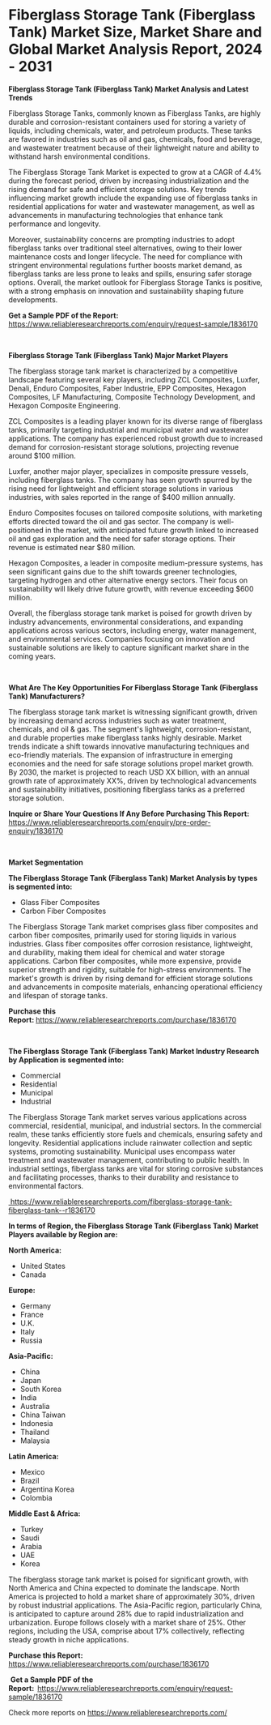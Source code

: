 <p><h1>Fiberglass Storage Tank (Fiberglass Tank) Market Size, Market Share and Global Market Analysis Report, 2024 - 2031</h1></p><p><strong>Fiberglass Storage Tank (Fiberglass Tank) Market Analysis and Latest Trends</strong></p>
<p><p>Fiberglass Storage Tanks, commonly known as Fiberglass Tanks, are highly durable and corrosion-resistant containers used for storing a variety of liquids, including chemicals, water, and petroleum products. These tanks are favored in industries such as oil and gas, chemicals, food and beverage, and wastewater treatment because of their lightweight nature and ability to withstand harsh environmental conditions.</p><p>The Fiberglass Storage Tank Market is expected to grow at a CAGR of 4.4% during the forecast period, driven by increasing industrialization and the rising demand for safe and efficient storage solutions. Key trends influencing market growth include the expanding use of fiberglass tanks in residential applications for water and wastewater management, as well as advancements in manufacturing technologies that enhance tank performance and longevity. </p><p>Moreover, sustainability concerns are prompting industries to adopt fiberglass tanks over traditional steel alternatives, owing to their lower maintenance costs and longer lifecycle. The need for compliance with stringent environmental regulations further boosts market demand, as fiberglass tanks are less prone to leaks and spills, ensuring safer storage options. Overall, the market outlook for Fiberglass Storage Tanks is positive, with a strong emphasis on innovation and sustainability shaping future developments.</p></p>
<p><strong>Get a Sample PDF of the Report:&nbsp;</strong> <a href="https://www.reliableresearchreports.com/enquiry/request-sample/1836170?utm_campaign=1927&utm_medium=2&utm_source=Github&utm_content=ia&utm_term=31122024&utm_id=fiberglass-storage-tank-fiberglass-tank">https://www.reliableresearchreports.com/enquiry/request-sample/1836170</a></p>
<p>&nbsp;</p>
<p><strong>Fiberglass Storage Tank (Fiberglass Tank) Major Market Players</strong></p>
<p><p>The fiberglass storage tank market is characterized by a competitive landscape featuring several key players, including ZCL Composites, Luxfer, Denali, Enduro Composites, Faber Industrie, EPP Composites, Hexagon Composites, LF Manufacturing, Composite Technology Development, and Hexagon Composite Engineering. </p><p>ZCL Composites is a leading player known for its diverse range of fiberglass tanks, primarily targeting industrial and municipal water and wastewater applications. The company has experienced robust growth due to increased demand for corrosion-resistant storage solutions, projecting revenue around $100 million.</p><p>Luxfer, another major player, specializes in composite pressure vessels, including fiberglass tanks. The company has seen growth spurred by the rising need for lightweight and efficient storage solutions in various industries, with sales reported in the range of $400 million annually.</p><p>Enduro Composites focuses on tailored composite solutions, with marketing efforts directed toward the oil and gas sector. The company is well-positioned in the market, with anticipated future growth linked to increased oil and gas exploration and the need for safer storage options. Their revenue is estimated near $80 million.</p><p>Hexagon Composites, a leader in composite medium-pressure systems, has seen significant gains due to the shift towards greener technologies, targeting hydrogen and other alternative energy sectors. Their focus on sustainability will likely drive future growth, with revenue exceeding $600 million.</p><p>Overall, the fiberglass storage tank market is poised for growth driven by industry advancements, environmental considerations, and expanding applications across various sectors, including energy, water management, and environmental services. Companies focusing on innovation and sustainable solutions are likely to capture significant market share in the coming years.</p></p>
<p>&nbsp;</p>
<p><strong>What Are The Key Opportunities For Fiberglass Storage Tank (Fiberglass Tank) Manufacturers?</strong></p>
<p><p>The fiberglass storage tank market is witnessing significant growth, driven by increasing demand across industries such as water treatment, chemicals, and oil & gas. The segment's lightweight, corrosion-resistant, and durable properties make fiberglass tanks highly desirable. Market trends indicate a shift towards innovative manufacturing techniques and eco-friendly materials. The expansion of infrastructure in emerging economies and the need for safe storage solutions propel market growth. By 2030, the market is projected to reach USD XX billion, with an annual growth rate of approximately XX%, driven by technological advancements and sustainability initiatives, positioning fiberglass tanks as a preferred storage solution.</p></p>
<p><strong>Inquire or Share Your Questions If Any Before Purchasing This Report:</strong> <a href="https://www.reliableresearchreports.com/enquiry/pre-order-enquiry/1836170?utm_campaign=1927&utm_medium=2&utm_source=Github&utm_content=ia&utm_term=31122024&utm_id=fiberglass-storage-tank-fiberglass-tank">https://www.reliableresearchreports.com/enquiry/pre-order-enquiry/1836170</a></p>
<p>&nbsp;</p>
<p><strong>Market Segmentation</strong></p>
<p><strong>The Fiberglass Storage Tank (Fiberglass Tank) Market Analysis by types is segmented into:</strong></p>
<p><ul><li>Glass Fiber Composites</li><li>Carbon Fiber Composites</li></ul></p>
<p><p>The Fiberglass Storage Tank market comprises glass fiber composites and carbon fiber composites, primarily used for storing liquids in various industries. Glass fiber composites offer corrosion resistance, lightweight, and durability, making them ideal for chemical and water storage applications. Carbon fiber composites, while more expensive, provide superior strength and rigidity, suitable for high-stress environments. The market's growth is driven by rising demand for efficient storage solutions and advancements in composite materials, enhancing operational efficiency and lifespan of storage tanks.</p></p>
<p><strong>Purchase this Report:&nbsp;</strong><a href="https://www.reliableresearchreports.com/purchase/1836170?utm_campaign=1927&utm_medium=2&utm_source=Github&utm_content=ia&utm_term=31122024&utm_id=fiberglass-storage-tank-fiberglass-tank">https://www.reliableresearchreports.com/purchase/1836170</a></p>
<p>&nbsp;</p>
<p><strong>The Fiberglass Storage Tank (Fiberglass Tank) Market Industry Research by Application is segmented into:</strong></p>
<p><ul><li>Commercial</li><li>Residential</li><li>Municipal</li><li>Industrial</li></ul></p>
<p><p>The Fiberglass Storage Tank market serves various applications across commercial, residential, municipal, and industrial sectors. In the commercial realm, these tanks efficiently store fuels and chemicals, ensuring safety and longevity. Residential applications include rainwater collection and septic systems, promoting sustainability. Municipal uses encompass water treatment and wastewater management, contributing to public health. In industrial settings, fiberglass tanks are vital for storing corrosive substances and facilitating processes, thanks to their durability and resistance to environmental factors.</p></p>
<p><a href="https://www.reliableresearchreports.com/fiberglass-storage-tank-fiberglass-tank--r1836170?utm_campaign=1927&utm_medium=2&utm_source=Github&utm_content=ia&utm_term=31122024&utm_id=fiberglass-storage-tank-fiberglass-tank">&nbsp;https://www.reliableresearchreports.com/fiberglass-storage-tank-fiberglass-tank--r1836170</a></p>
<p><strong>In terms of Region, the Fiberglass Storage Tank (Fiberglass Tank) Market Players available by Region are:</strong></p>
<p>
    <p> <strong> North America: </strong>
        <ul>
            <li>United States</li>
            <li>Canada</li>
        </ul>
        </p> 
    <p> <strong> Europe: </strong>
        <ul>
            <li>Germany</li>
            <li>France</li>
            <li>U.K.</li>
            <li>Italy</li>
            <li>Russia</li>
        </ul>
        </p> 
    <p> <strong> Asia-Pacific: </strong>
        <ul>
            <li>China</li>
            <li>Japan</li>
            <li>South Korea</li>
            <li>India</li>
            <li>Australia</li>
            <li>China Taiwan</li>
            <li>Indonesia</li>
            <li>Thailand</li>
            <li>Malaysia</li>
        </ul>
        </p> 
    <p> <strong> Latin America: </strong>
        <ul>
            <li>Mexico</li>
            <li>Brazil</li>
            <li>Argentina Korea</li>
            <li>Colombia</li>
        </ul>
        </p> 
    <p> <strong> Middle East & Africa: </strong>
        <ul>
            <li>Turkey</li>
            <li>Saudi</li>
            <li>Arabia</li>
            <li>UAE</li>
            <li>Korea</li>
        </ul>
    </p>
    </p>
<p><p>The fiberglass storage tank market is poised for significant growth, with North America and China expected to dominate the landscape. North America is projected to hold a market share of approximately 30%, driven by robust industrial applications. The Asia-Pacific region, particularly China, is anticipated to capture around 28% due to rapid industrialization and urbanization. Europe follows closely with a market share of 25%. Other regions, including the USA, comprise about 17% collectively, reflecting steady growth in niche applications.</p></p>
<p><strong>Purchase this Report: </strong><a href="https://www.reliableresearchreports.com/purchase/1836170?utm_campaign=1927&utm_medium=2&utm_source=Github&utm_content=ia&utm_term=31122024&utm_id=fiberglass-storage-tank-fiberglass-tank">https://www.reliableresearchreports.com/purchase/1836170</a></p>
<p>&nbsp;<strong>Get a Sample PDF of the Report:&nbsp;&nbsp;</strong><a href="https://www.reliableresearchreports.com/enquiry/request-sample/1836170?utm_campaign=1927&utm_medium=2&utm_source=Github&utm_content=ia&utm_term=31122024&utm_id=fiberglass-storage-tank-fiberglass-tank">https://www.reliableresearchreports.com/enquiry/request-sample/1836170</a></p>
<p><strong></strong></p>
<p>Check more reports on <a href="https://www.reliableresearchreports.com/?utm_campaign=1927&utm_medium=2&utm_source=Github&utm_content=ia&utm_term=31122024&utm_id=fiberglass-storage-tank-fiberglass-tank">https://www.reliableresearchreports.com/</a></p>